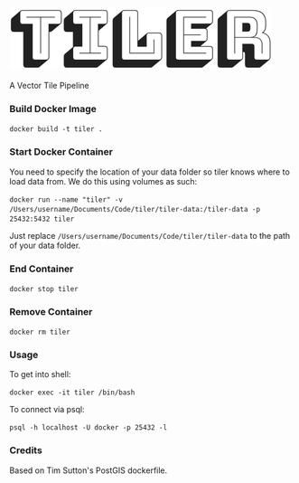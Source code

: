 <img src="tiler.png"><br>
<br>
A Vector Tile Pipeline

### Build Docker Image

`docker build -t tiler .`

### Start Docker Container

You need to specify the location of your data folder so tiler knows where to load data from. We do this using volumes as such:

`docker run --name "tiler" -v /Users/username/Documents/Code/tiler/tiler-data:/tiler-data -p 25432:5432 tiler`

Just replace `/Users/username/Documents/Code/tiler/tiler-data` to the path of your data folder.

### End Container

`docker stop tiler`

### Remove Container 

 `docker rm tiler`

### Usage

To get into shell:

`docker exec -it tiler /bin/bash`

To connect via psql:

`psql -h localhost -U docker -p 25432 -l`

### Credits
Based on Tim Sutton's PostGIS dockerfile.
